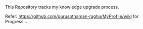 
This Repository tracks my knowledge upgrade process.

Refer: https://github.com/purusothaman-raghu/MyProfile/wiki  for Progress...



